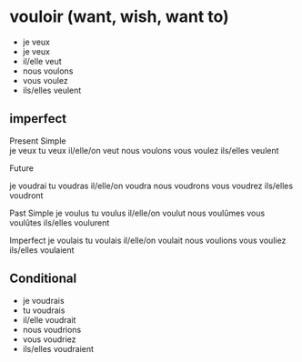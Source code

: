
# vouloir (want, wish, want to)

- je veux
- je veux
- il/elle veut
- nous voulons
- vous voulez
- ils/elles  veulent

## imperfect

Present Simple  
je veux
tu veux
il/elle/on veut
nous voulons
vous voulez
ils/elles veulent

Future

je voudrai
tu voudras
il/elle/on voudra
nous voudrons
vous voudrez
ils/elles voudront

Past Simple
je voulus
tu voulus
il/elle/on voulut
nous voulûmes
vous voulûtes
ils/elles voulurent

Imperfect
je voulais
tu voulais
il/elle/on voulait
nous voulions
vous vouliez
ils/elles voulaient

## Conditional

- je voudrais
- tu voudrais
- il/elle voudrait
- nous voudrions
- vous voudriez
- ils/elles voudraient
